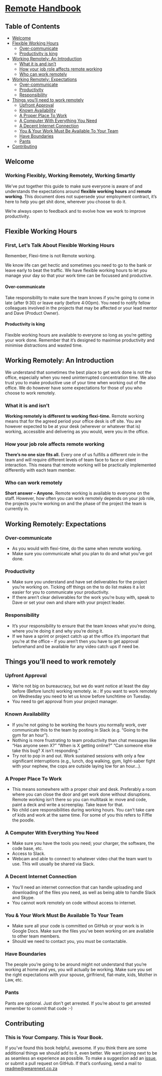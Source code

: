 # [Remote Handbook](http://www.wearenext.co.za/readme/remote-handbook/)

## Table of Contents

* [Welcome](#welcome)
* [Flexible Working Hours](#flexible-working-hours)
    * [Over-communicate](#over-communicate)
    * [Productivity is king](#productivity-is-king)
* [Working Remotely: An Introduction](#working-remotely-an-introduction)
    * [What it is and isn’t](#what-it-is-and-isnt)
    * [How your job role affects remote working](#how-your-job-role-affects-remote-working)
    * [Who can work remotely](#who-can-work-remotely)
* [Working Remotely: Expectations](#working-remotely-expectations)
    * [Over-communicate](#over-communicate)
    * [Productivity](#productivity)
    * [Responsibility](#responsibility)
* [Things you’ll need to work remotely](#things-youll-need-to-work-remotely)
    * [Upfront Approval](#upfront-approval)
    * [Known Availability](#known-availability)
    * [A Proper Place To Work](#a-proper-place-to-work)
    * [A Computer With Everything You Need](#a-computer-with-everything-you-need)
    * [A Decent Internet Connection](#a-decent-internet-connection)
    * [You & Your Work Must Be Available To Your Team](#you-your-work-must-be-available-to-your-team)
    * [Have Boundaries](#have-boundaries)
    * [Pants](#pants)
* [Contributing](#contributing)

## Welcome

### Working Flexibly, Working Remotely, Working Smartly

We’ve put together this guide to make sure everyone is aware of and understands
the expectations around **flexible working hours** and **remote working**. This
document does not supersede your employment contract, it’s here to help you get
shit done, wherever you choose to do it.

We’re always open to feedback and to evolve how we work to improve productivity.

## Flexible Working Hours

### First, Let’s Talk About Flexible Working Hours

Remember, Flexi-time is not Remote working.

We know life can get hectic and sometimes you need to go to the bank or leave
early to beat the traffic. We have flexible working hours to let you manage
your day so that your work time can be focussed and productive.

#### Over-communicate

Take responsibility to make sure the team knows if you’re going to come in late
(after 9:30) or leave early (before 4:00pm). You need to notify fellow
colleagues involved in the projects that may be affected or your lead mentor
and Dave (Product Owner).

#### Productivity is king

Flexible working hours are available to everyone so long as you’re getting your
work done.  Remember that it’s designed to maximise productivity and minimise
distractions and wasted time.

## Working Remotely: An Introduction

We understand that sometimes the best place to get work done is not the office,
especially when you need uninterrupted concentration time. We also trust you to
make productive use of your time when working out of the office. We do however
have some expectations for those of you who choose to work remotely.

### What it is and isn’t

**Working remotely is different to working flexi-time.** Remote working means
that for the agreed period your office desk is off site. You are however
expected to be at your desk (wherever or whatever that is) working, accessible
and delivering as you would, were you in the office.

### How your job role affects remote working

**There’s no one size fits all.** Every one of us fulfills a different role in
the team and will require different levels of team face to face or client
interaction. This means that remote working will be practically implemented
differently with each team member.

### Who can work remotely

**Short answer – Anyone.** Remote working is available to everyone on the
staff. However, how often you can work remotely depends on your job role, the
projects you’re working on and the phase of the project the team is currently
in.

## Working Remotely: Expectations

### Over-communicate

- As you would with flexi-time, do the same when remote working.
- Make sure you communicate what you plan to do and what you’ve got done.

### Productivity

- Make sure you understand and have set deliverables for the project you’re
  working on. Ticking off things on the to do list makes it a lot easier for
  you to communicate your productivity.
- If there aren’t clear deliverables for the work you’re busy with, speak to
  Dave or set your own and share with your project leader.

### Responsibility

- It’s your responsibility to ensure that the team knows what you’re doing,
  where you’re doing it and why you’re doing it.
- If we have a sprint or project catch up at the office it’s important that
  you’re at the office – if you aren’t then you have to get approval beforehand
  and be available for any video catch ups if need be.

## Things you’ll need to work remotely

### Upfront Approval

- We’re not big on bureaucracy, but we do want notice at least the day before
  (Before lunch) working remotely. ie.: If you want to work remotely on
  Wednesday you need to let us know before lunchtime on Tuesday.
- You need to get approval from your project manager.

### Known Availability

- If you’re not going to be working the hours you normally work, over
  communicate this to the team by posting in Slack (e.g. “Going to the gym for
  an hour”).
- Nothing is more frustrating to team productivity than chat messages like “Has
  anyone seen X?” “When is X getting online?” “Can someone else take this bug?
  X isn’t responding.”
- Try not to pop in and out. Work sustained sessions with only a few
  significant interruptions (e.g., lunch, dog walking, gym, light-saber fight
  with your nephew, the cops are outside laying low for an hour…).

### A Proper Place To Work

- This means somewhere with a proper chair and desk. Preferably a room where
  you can close the door and get work done without disruptions. Remote working
  isn’t there so you can multitask ie: move and code, paint a deck and write
  a screenplay. Take leave for that.
- No child care responsibilities during working hours. You can’t take care of
  kids and work at the same time. For some of you this refers to Fiffie the
  poodle.

### A Computer With Everything You Need

- Make sure you have the tools you need; your charger, the software, the code
  base, etc.
- Access to Slack.
- Webcam and able to connect to whatever video chat the team want to use. This
  will usually be shared via Slack.

### A Decent Internet Connection

- You’ll need an internet connection that can handle uploading and downloading
  of the files you need, as well as being able to handle Slack and Skype.
- You cannot work remotely on code without access to internet.

### You & Your Work Must Be Available To Your Team

- Make sure all your code is committed on GitHub or your work is in Google
  Docs. Make sure the files you’ve been working on are available to other team
  members.
- Should we need to contact you, you must be contactable.

### Have Boundaries

The people you’re going to be around might not understand that you’re working
at home and yes, you will actually be working. Make sure you set the right
expectations with your spouse, girlfriend, flat-mate, kids, Mother in Law, etc.

### Pants

Pants are optional. Just don’t get arrested. If you’re about to get arrested
remember to commit that code :-)

## Contributing

### This is Your Company. This is Your Book.

If you’ve found this book helpful, awesome. If you think there are some additional things we should add to it, even better.
We want joining next to be as seamless an experience as possible. To make a suggestion add an [issue](https://github.com/we-are-next/wearenext.co.za/issues/new),
or submit a pull request on GitHub. If that’s confusing, send a mail to [readme@wearenext.co.za](mailto:readme@wearenext.co.za)
